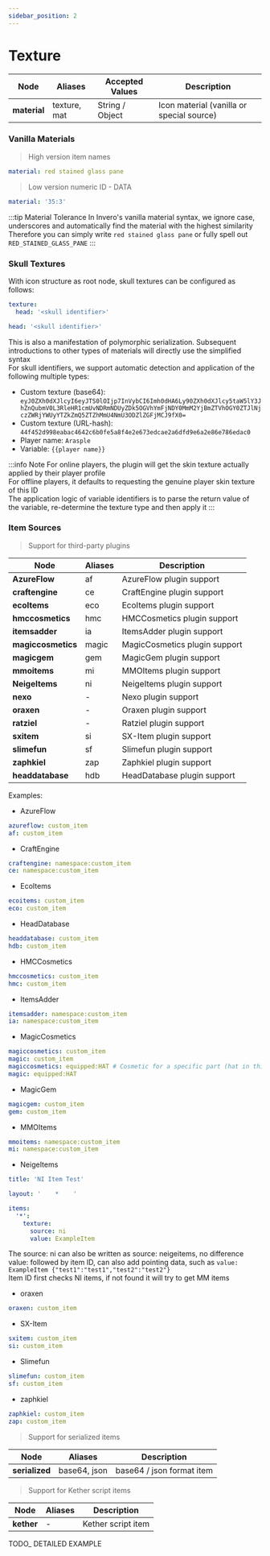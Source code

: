 ```yaml
---
sidebar_position: 2
---
```


# Texture

| **Node**            | Aliases              | Accepted Values | Description                    |
|---------------------|----------------------|-----------------|--------------------------------|
| **material**        | texture, mat         | String / Object | Icon material (vanilla or special source) |

### Vanilla Materials

> High version item names  

```yaml
material: red stained glass pane
```

> Low version numeric ID - DATA

```yaml
material: '35:3'
```

:::tip Material Tolerance
In Invero's vanilla material syntax, we ignore case, underscores and automatically find the material with the highest similarity  
Therefore you can simply write `red stained glass pane` or fully spell out `RED_STAINED_GLASS_PANE`
:::

### Skull Textures

With icon structure as root node, skull textures can be configured as follows:

```yaml title=Standard Syntax
texture:
  head: '<skull identifier>'
```

```yaml title=Simplified Syntax
head: '<skull identifier>'
```

This is also a manifestation of polymorphic serialization. Subsequent introductions to other types of materials will directly use the simplified syntax  
For skull identifiers, we support automatic detection and application of the following multiple types:

- Custom texture (base64): `eyJ0ZXh0dXJlcyI6eyJTS0lOIjp7InVybCI6Imh0dHA6Ly90ZXh0dXJlcy5taW5lY3JhZnQubmV0L3RleHR1cmUvNDRmNDUyZDk5OGVhYmFjNDY0MmM2YjBmZTVhOGY0ZTJlNjczZWRjYWUyYTZkZmQ5ZTZhMmU4NmU3ODZlZGFjMCJ9fX0=`
- Custom texture (URL-hash): `44f452d998eabac4642c6b0fe5a8f4e2e673edcae2a6dfd9e6a2e86e786edac0`
- Player name: `Arasple`
- Variable: `{{player name}}`


:::info Note
For online players, the plugin will get the skin texture actually applied by their player profile  
For offline players, it defaults to requesting the genuine player skin texture of this ID  
The application logic of variable identifiers is to parse the return value of the variable, re-determine the texture type and then apply it
:::

### Item Sources

> Support for third-party plugins  

| **Node**           | Aliases | Description                 |
|------------------|---------|------------------------------|
| **AzureFlow**    | af      | AzureFlow plugin support     |
| **craftengine**  | ce      | CraftEngine plugin support   |
| **ecoItems**     | eco     | EcoItems plugin support      |
| **hmccosmetics** | hmc     | HMCCosmetics plugin support  |
| **itemsadder**   | ia      | ItemsAdder plugin support    |
| **magiccosmetics** | magic | MagicCosmetics plugin support |
| **magicgem**     | gem     | MagicGem plugin support      |
| **mmoitems**     | mi      | MMOItems plugin support      |
| **NeigeItems**   | ni      | NeigeItems plugin support    |
| **nexo**         | -       | Nexo plugin support          |
| **oraxen**       | -       | Oraxen plugin support        |
| **ratziel**      | -       | Ratziel plugin support       |
| **sxitem**       | si      | SX-Item plugin support       |
| **slimefun**     | sf      | Slimefun plugin support      |
| **zaphkiel**     | zap     | Zaphkiel plugin support      |
| **headdatabase** | hdb     | HeadDatabase plugin support  |

Examples:

- AzureFlow

```yaml
azureflow: custom_item
af: custom_item
```

- CraftEngine

```yaml
craftengine: namespace:custom_item
ce: namespace:custom_item
```

- EcoItems

```yaml
ecoitems: custom_item
eco: custom_item
```

- HeadDatabase

```yaml
headdatabase: custom_item
hdb: custom_item
```

- HMCCosmetics

```yaml
hmccosmetics: custom_item
hmc: custom_item
```

- ItemsAdder

```yaml
itemsadder: namespace:custom_item
ia: namespace:custom_item
```

- MagicCosmetics

```yaml
magiccosmetics: custom_item
magic: custom_item
magiccosmetics: equipped:HAT # Cosmetic for a specific part (hat in this case)
magic: equipped:HAT
```

- MagicGem

```yaml
magicgem: custom_item
gem: custom_item
```

- MMOItems

```yaml
mmoitems: namespace:custom_item
mi: namespace:custom_item
```

- NeigeItems

```yaml
title: 'NI Item Test'

layout: '    *    '

items:
  '*':
    texture:
      source: ni
      value: ExampleItem
```

The source: ni can also be written as source: neigeitems, no difference  
value: followed by item ID, can also add pointing data, such as `value: ExampleItem {"test1":"test1","test2":"test2"}`  
Item ID first checks NI items, if not found it will try to get MM items

- oraxen

```yaml
oraxen: custom_item
```

- SX-Item

```yaml
sxitem: custom_item
si: custom_item
```

- Slimefun

```yaml
slimefun: custom_item
sf: custom_item
```

- zaphkiel

```yaml
zaphkiel: custom_item
zap: custom_item
```

> Support for serialized items

| **Node**       | Aliases      | Description              |
|----------------|--------------|--------------------------|
| **serialized** | base64, json | base64 / json format item |

> Support for Kether script items

| **Node**   | Aliases | Description        |
|------------|---------|-------------------|
| **kether** | -       | Kether script item |

TODO_ DETAILED EXAMPLE